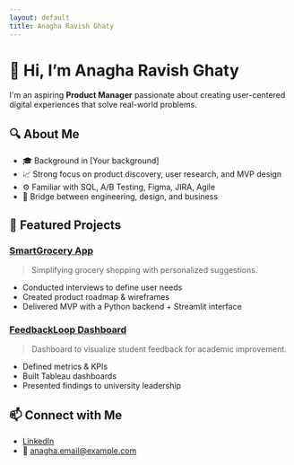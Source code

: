 ```yaml
---
layout: default
title: Anagha Ravish Ghaty
---
```


# 👋 Hi, I’m Anagha Ravish Ghaty

I'm an aspiring **Product Manager** passionate about creating user-centered digital experiences that solve real-world problems.

## 🔍 About Me

- 🎓 Background in [Your background]
- 📈 Strong focus on product discovery, user research, and MVP design
- ⚙️ Familiar with SQL, A/B Testing, Figma, JIRA, Agile
- 🤝 Bridge between engineering, design, and business

## 📂 Featured Projects

### [SmartGrocery App](https://github.com/yourusername/smartgrocery-app)
> Simplifying grocery shopping with personalized suggestions.

- Conducted interviews to define user needs
- Created product roadmap & wireframes
- Delivered MVP with a Python backend + Streamlit interface

### [FeedbackLoop Dashboard](https://github.com/yourusername/feedbackloop-dashboard)
> Dashboard to visualize student feedback for academic improvement.

- Defined metrics & KPIs
- Built Tableau dashboards
- Presented findings to university leadership

## 📫 Connect with Me

- [LinkedIn](https://linkedin.com/in/yourusername)
- 📧 anagha.email@example.com
